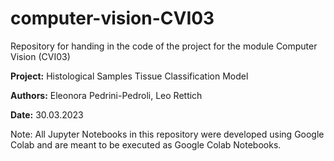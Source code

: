 # computer-vision-CVI03
Repository for handing in the code of the project for the module Computer Vision (CVI03)

**Project:** Histological Samples Tissue Classification Model

**Authors:** Eleonora Pedrini-Pedroli, Leo Rettich

**Date:** 30.03.2023

Note: All Jupyter Notebooks in this repository were developed using Google Colab and are meant to be executed as Google Colab Notebooks. 
